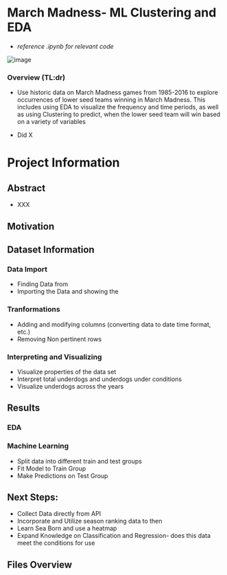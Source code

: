 

# March Madness- ML Clustering and EDA
* *reference .ipynb for relevant code*

![image](https://user-images.githubusercontent.com/84430322/192155755-b5a40d95-10d3-48cd-b3b8-4405e090528d.png)



### Overview (TL:dr)
* Use historic data on March Madness games from 1985-2016 to explore occurrences of lower seed teams winning in March Madness. This includes using EDA to visualize the frequency and time periods, as well as using Clustering to predict, when the lower seed team will win based on a variety of variables


* Did X

# Project Information

## Abstract
* XXX

## Motivation

## Dataset Information 

### Data Import
* Finding Data from 
* Importing the Data and showing the 

### Tranformations
* Adding and modifying columns (converting data to date time format, etc.)
* Removing Non pertinent rows

### Interpreting and Visualizing
* Visualize properties of the data set
* Interpret total underdogs and underdogs under conditions 
* Visualize underdogs across the years 

## Results  

### EDA

### Machine Learning
* Split data into different train and test groups
* Fit Model to Train Group
* Make Predictions on Test Group

## Next Steps:
* Collect Data directly from API 
* Incorporate and Utilize season ranking data to then 
* Learn Sea Born and use a heatmap 
* Expand Knowledge on Classification and Regression- does this data meet the conditions for use

## Files Overview
